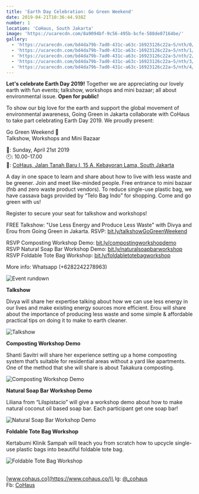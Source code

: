 ```yaml
---
title: 'Earth Day Celebration: Go Green Weekend'
date: 2019-04-21T10:36:44.938Z
number: 1
location: 'CoHaus, South Jakarta'
image: 'https://ucarecdn.com/8a9094bf-9c56-495b-bcfe-588de07164be/'
gallery:
  - 'https://ucarecdn.com/bd4da79b-7ad0-431c-a63c-16923126c22a~5/nth/0/'
  - 'https://ucarecdn.com/bd4da79b-7ad0-431c-a63c-16923126c22a~5/nth/1/'
  - 'https://ucarecdn.com/bd4da79b-7ad0-431c-a63c-16923126c22a~5/nth/2/'
  - 'https://ucarecdn.com/bd4da79b-7ad0-431c-a63c-16923126c22a~5/nth/3/'
  - 'https://ucarecdn.com/bd4da79b-7ad0-431c-a63c-16923126c22a~5/nth/4/'
---
```

**Let's celebrate Earth Day 2019!** Together we are appreciating our lovely earth with fun events; talkshow, workshops and mini bazaar; all about environmental issue. **Open for public!**

To show our big love for the earth and support the global movement of environmental awareness, Going Green in Jakarta collaborate with CoHaus to take part celebrating Earth Day 2019. We proudly present:

Go Green Weekend 🌱\
Talkshow, Workshops and Mini Bazaar

📆: Sunday, April 21st 2019\
🕙: 10.00-17.00\
📍: [CoHaus, Jalan Tanah Baru I, 15 A, Kebayoran Lama, South Jakarta](https://www.google.com/maps/place/Cohaus/@-6.2136448,106.7822672,17z/data=!3m1!4b1!4m5!3m4!1s0x2e69f757125a02c3:0x6343ad10c989cbe9!8m2!3d-6.2136448!4d106.7844559)

A day in one space to learn and share about how to live with less waste and be greener. Join and meet like-minded people. Free entrance to mini bazaar (fnb and zero waste product vendors). To reduce single-use plastic bag, we have cassava bags provided by “Telo Bag Indo” for shopping. Come and go green with us!

Register to secure your seat for talkshow and workshops!

FREE Talkshow: "Use Less Energy and Produce Less Waste" with Divya and Erou from Going Green in Jakarta. RSVP: [bit.ly/talkshowGoGreenWeekend](https://bit.ly/talkshowGoGreenWeekend)

RSVP Composting Workshop Demo: [bit.ly/compostingworkshopdemo](https://bit.ly/compostingworkshopdemo)\
RSVP Natural Soap Bar Workshop Demo: [bit.ly/naturalsoapbarworkshop](https://bit.ly/naturalsoapbarworkshop)\
RSVP Foldable Tote Bag Workshop: [bit.ly/foldabletotebagworkshop](https://bit.ly/foldabletotebagworkshop)

More info: Whatsapp (+6282242278963)

![Event rundown](https://ucarecdn.com/99bf5169-7fdc-4fd9-804a-979442265de0/ "Event rundown")

**Talkshow**

Divya will share her expertise talking about how we can use less energy in our lives and make existing energy sources more efficient. Erou will share about the importance of producing less waste and some simple & affordable practical tips on doing it to make to earth cleaner.

![Talkshow](https://ucarecdn.com/60832014-b8af-4de8-8c6d-cb5247e8a387/ "Talkshow")

**Composting Workshop Demo**

Shanti Savitri will share her experience setting up a home composting system that’s suitable for residential areas without a yard like apartments. One of the method that she will share is about Takakura composting.

![Composting Workshop Demo](https://ucarecdn.com/08334331-1094-47a0-ad6c-e31d8da78258/ "Composting Workshop Demo")

**Natural Soap Bar Workshop Demo**

Liliana from “Lilspistacio” will give a workshop demo about how to make natural coconut oil based soap bar. Each participant get one soap bar!

![Natural Soap Bar Workshop Demo](https://ucarecdn.com/98ad571e-b0cd-4b15-a9f0-da85443ef28a/ "Natural Soap Bar Workshop Demo")

**Foldable Tote Bag Workshop**

Kertabumi Klinik Sampah will teach you from scratch how to upcycle single-use plastic bags into beautiful foldable tote bag.

![Foldable Tote Bag Workshop](https://ucarecdn.com/2c19208f-dc90-40dd-98a8-3f3a9a5068ce/ "Foldable Tote Bag Workshop")

\
[www.cohaus.co](https://www.cohaus.co/)\
Ig: [@_cohaus](https://www.instagram.com/_cohaus/)\
Fb: [CoHaus](https://www.facebook.com/CoHaus)
